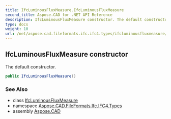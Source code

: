 ```yaml
---
title: IfcLuminousFluxMeasure.IfcLuminousFluxMeasure
second_title: Aspose.CAD for .NET API Reference
description: IfcLuminousFluxMeasure constructor. The default constructor
type: docs
weight: 10
url: /net/aspose.cad.fileformats.ifc.ifc4.types/ifcluminousfluxmeasure/ifcluminousfluxmeasure/
---
```

## IfcLuminousFluxMeasure constructor

The default constructor.

```csharp
public IfcLuminousFluxMeasure()
```

### See Also

* class [IfcLuminousFluxMeasure](../)
* namespace [Aspose.CAD.FileFormats.Ifc.IFC4.Types](../../ifcluminousfluxmeasure/)
* assembly [Aspose.CAD](../../../)


